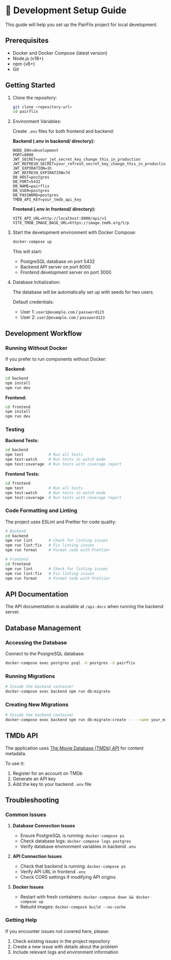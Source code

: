 # 🚀 Development Setup Guide

This guide will help you set up the PairFlix project for local development.

## Prerequisites

- Docker and Docker Compose (latest version)
- Node.js (v18+)
- npm (v8+)
- Git

## Getting Started

1. Clone the repository:
   ```bash
   git clone <repository-url>
   cd pairflix
   ```

2. Environment Variables:
   
   Create `.env` files for both frontend and backend:

   **Backend (.env in backend/ directory):**
   ```
   NODE_ENV=development
   PORT=8000
   JWT_SECRET=your_jwt_secret_key_change_this_in_production
   JWT_REFRESH_SECRET=your_refresh_secret_key_change_this_in_production
   JWT_EXPIRATION=1h
   JWT_REFRESH_EXPIRATION=7d
   DB_HOST=postgres
   DB_PORT=5432
   DB_NAME=pairflix
   DB_USER=postgres
   DB_PASSWORD=postgres
   TMDB_API_KEY=your_tmdb_api_key
   ```

   **Frontend (.env in frontend/ directory):**
   ```
   VITE_API_URL=http://localhost:8000/api/v1
   VITE_TMDB_IMAGE_BASE_URL=https://image.tmdb.org/t/p
   ```

3. Start the development environment with Docker Compose:
   ```bash
   docker-compose up
   ```

   This will start:
   - PostgreSQL database on port 5432
   - Backend API server on port 8000
   - Frontend development server on port 3000

4. Database Initialization:
   
   The database will be automatically set up with seeds for two users.
   
   Default credentials:
   - User 1: `user1@example.com` / `password123`
   - User 2: `user2@example.com` / `password123`

## Development Workflow

### Running Without Docker

If you prefer to run components without Docker:

**Backend:**
```bash
cd backend
npm install
npm run dev
```

**Frontend:**
```bash
cd frontend
npm install
npm run dev
```

### Testing

**Backend Tests:**
```bash
cd backend
npm test           # Run all tests
npm test:watch     # Run tests in watch mode
npm test:coverage  # Run tests with coverage report
```

**Frontend Tests:**
```bash
cd frontend
npm test           # Run all tests
npm test:watch     # Run tests in watch mode
npm test:coverage  # Run tests with coverage report
```

### Code Formatting and Linting

The project uses ESLint and Prettier for code quality:

```bash
# Backend
cd backend
npm run lint       # Check for linting issues
npm run lint:fix   # Fix linting issues
npm run format     # Format code with Prettier

# Frontend
cd frontend
npm run lint       # Check for linting issues
npm run lint:fix   # Fix linting issues
npm run format     # Format code with Prettier
```

## API Documentation

The API documentation is available at `/api-docs` when running the backend server.

## Database Management

### Accessing the Database

Connect to the PostgreSQL database:
```bash
docker-compose exec postgres psql -U postgres -d pairflix
```

### Running Migrations

```bash
# Inside the backend container
docker-compose exec backend npm run db:migrate
```

### Creating New Migrations

```bash
# Inside the backend container
docker-compose exec backend npm run db:migrate:create -- --name your_migration_name
```

## TMDb API

The application uses [The Movie Database (TMDb) API](https://developers.themoviedb.org/3/getting-started/introduction) for content metadata.

To use it:
1. Register for an account on TMDb
2. Generate an API key
3. Add the key to your backend `.env` file

## Troubleshooting

### Common Issues

1. **Database Connection Issues**
   - Ensure PostgreSQL is running: `docker-compose ps`
   - Check database logs: `docker-compose logs postgres`
   - Verify database environment variables in backend `.env`

2. **API Connection Issues**
   - Check that backend is running: `docker-compose ps`
   - Verify API URL in frontend `.env`
   - Check CORS settings if modifying API origins

3. **Docker Issues**
   - Restart with fresh containers: `docker-compose down && docker-compose up`
   - Rebuild images: `docker-compose build --no-cache`

### Getting Help

If you encounter issues not covered here, please:
1. Check existing issues in the project repository
2. Create a new issue with details about the problem
3. Include relevant logs and environment information